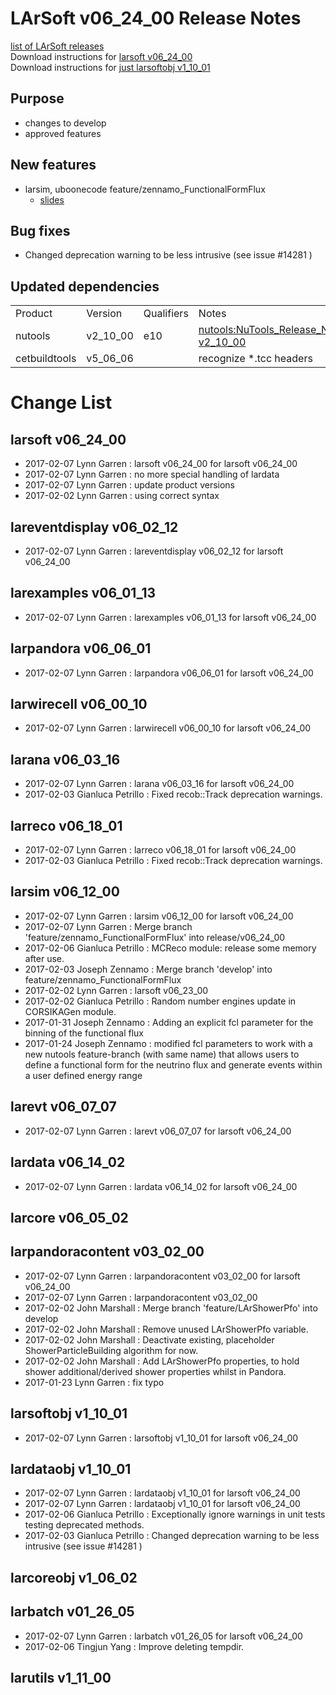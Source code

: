 # LArSoft v06_24_00 Release Notes



[list of LArSoft releases](LArSoft_release_list)  
Download instructions for [larsoft v06_24_00](https://scisoft.fnal.gov/scisoft/bundles/larsoft/v06_24_00/larsoft-v06_24_00.html)  
Download instructions for [just larsoftobj v1_10_01](https://scisoft.fnal.gov/scisoft/bundles/larsoftobj/v1_10_01/larsoftobj-v1_10_01.html)

## Purpose

-   changes to develop
-   approved features

## New features

-   larsim, uboonecode feature/zennamo_FunctionalFormFlux
    -   [slides](https://indico.fnal.gov/getFile.py/access?contribId=3&amp;resId=0&amp;materialId=slides&amp;confId=13730)

## Bug fixes

-   Changed deprecation warning to be less intrusive (see issue \#14281 )

## Updated dependencies

|               |          |            |                                                        |
|---------------|----------|------------|--------------------------------------------------------|
| Product       | Version  | Qualifiers | Notes                                                  |
| nutools       | v2_10_00 | e10        | [nutools:NuTools_Release_Notes#nutools-v2_10_00](https://cdcvs.fnal.gov/redmine/projects/nutools/wiki/NuTools_Release_Notes#nutools-v2_10_00) |
| cetbuildtools | v5_06_06 |            | recognize \*.tcc headers                               |

# Change List

## larsoft v06_24_00

-   2017-02-07 Lynn Garren : larsoft v06_24_00 for larsoft v06_24_00
-   2017-02-07 Lynn Garren : no more special handling of lardata
-   2017-02-07 Lynn Garren : update product versions
-   2017-02-02 Lynn Garren : using correct syntax

## lareventdisplay v06_02_12

-   2017-02-07 Lynn Garren : lareventdisplay v06_02_12 for larsoft v06_24_00

## larexamples v06_01_13

-   2017-02-07 Lynn Garren : larexamples v06_01_13 for larsoft v06_24_00

## larpandora v06_06_01

-   2017-02-07 Lynn Garren : larpandora v06_06_01 for larsoft v06_24_00

## larwirecell v06_00_10

-   2017-02-07 Lynn Garren : larwirecell v06_00_10 for larsoft v06_24_00

## larana v06_03_16

-   2017-02-07 Lynn Garren : larana v06_03_16 for larsoft v06_24_00
-   2017-02-03 Gianluca Petrillo : Fixed recob::Track deprecation warnings.

## larreco v06_18_01

-   2017-02-07 Lynn Garren : larreco v06_18_01 for larsoft v06_24_00
-   2017-02-03 Gianluca Petrillo : Fixed recob::Track deprecation warnings.

## larsim v06_12_00

-   2017-02-07 Lynn Garren : larsim v06_12_00 for larsoft v06_24_00
-   2017-02-07 Lynn Garren : Merge branch 'feature/zennamo_FunctionalFormFlux' into release/v06_24_00
-   2017-02-06 Gianluca Petrillo : MCReco module: release some memory after use.
-   2017-02-03 Joseph Zennamo : Merge branch 'develop' into feature/zennamo_FunctionalFormFlux
-   2017-02-02 Lynn Garren : larsoft v06_23_00
-   2017-02-02 Gianluca Petrillo : Random number engines update in CORSIKAGen module.
-   2017-01-31 Joseph Zennamo : Adding an explicit fcl parameter for the binning of the functional flux
-   2017-01-24 Joseph Zennamo : modified fcl parameters to work with a new nutools feature-branch (with same name) that allows users to define a functional form for the neutrino flux and generate events within a user defined energy range

## larevt v06_07_07

-   2017-02-07 Lynn Garren : larevt v06_07_07 for larsoft v06_24_00

## lardata v06_14_02

-   2017-02-07 Lynn Garren : lardata v06_14_02 for larsoft v06_24_00

## larcore v06_05_02

## larpandoracontent v03_02_00

-   2017-02-07 Lynn Garren : larpandoracontent v03_02_00 for larsoft v06_24_00
-   2017-02-07 Lynn Garren : larpandoracontent v03_02_00
-   2017-02-02 John Marshall : Merge branch 'feature/LArShowerPfo' into develop
-   2017-02-02 John Marshall : Remove unused LArShowerPfo variable.
-   2017-02-02 John Marshall : Deactivate existing, placeholder ShowerParticleBuilding algorithm for now.
-   2017-02-02 John Marshall : Add LArShowerPfo properties, to hold shower additional/derived shower properties whilst in Pandora.
-   2017-01-23 Lynn Garren : fix typo

## larsoftobj v1_10_01

-   2017-02-07 Lynn Garren : larsoftobj v1_10_01 for larsoft v06_24_00

## lardataobj v1_10_01

-   2017-02-07 Lynn Garren : lardataobj v1_10_01 for larsoft v06_24_00
-   2017-02-07 Lynn Garren : lardataobj v1_10_01 for larsoft v06_24_00
-   2017-02-06 Gianluca Petrillo : Exceptionally ignore warnings in unit tests testing deprecated methods.
-   2017-02-03 Gianluca Petrillo : Changed deprecation warning to be less intrusive (see issue \#14281 )

## larcoreobj v1_06_02

## larbatch v01_26_05

-   2017-02-07 Lynn Garren : larbatch v01_26_05 for larsoft v06_24_00
-   2017-02-06 Tingjun Yang : Improve deleting tempdir.

## larutils v1_11_00
